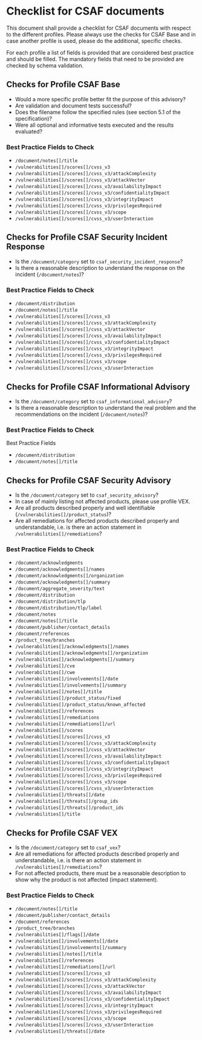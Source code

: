 # Checklist for CSAF documents

This document shall provide a checklist for CSAF documents with respect to the different profiles.
Please always use the checks for CSAF Base and in case another profile is used, please do the additional, specific
checks.

For each profile a list of fields is provided that are considered best practice and should be filled.
The mandatory fields that need to be provided are checked by schema validation.

## Checks for Profile CSAF Base

- Would a more specific profile better fit the purpose of this advisory?
- Are validation and document tests successful?
- Does the filename follow the specified rules (see section 5.1 of the specification)?
- Were all optional and informative tests executed and the results evaluated?

### Best Practice Fields to Check

* `/document/notes[]/title`
* `/vulnerabilities[]/scores[]/cvss_v3`
* `/vulnerabilities[]/scores[]/cvss_v3/attackComplexity`
* `/vulnerabilities[]/scores[]/cvss_v3/attackVector`
* `/vulnerabilities[]/scores[]/cvss_v3/availabilityImpact`
* `/vulnerabilities[]/scores[]/cvss_v3/confidentialityImpact`
* `/vulnerabilities[]/scores[]/cvss_v3/integrityImpact`
* `/vulnerabilities[]/scores[]/cvss_v3/privilegesRequired`
* `/vulnerabilities[]/scores[]/cvss_v3/scope`
* `/vulnerabilities[]/scores[]/cvss_v3/userInteraction`

## Checks for Profile CSAF Security Incident Response

- Is the `/document/category` set to `csaf_security_incident_response`?
- Is there a reasonable description to understand the response on the incident (`/document/notes`)?

### Best Practice Fields to Check

* `/document/distribution`
* `/document/notes[]/title`
* `/vulnerabilities[]/scores[]/cvss_v3`
* `/vulnerabilities[]/scores[]/cvss_v3/attackComplexity`
* `/vulnerabilities[]/scores[]/cvss_v3/attackVector`
* `/vulnerabilities[]/scores[]/cvss_v3/availabilityImpact`
* `/vulnerabilities[]/scores[]/cvss_v3/confidentialityImpact`
* `/vulnerabilities[]/scores[]/cvss_v3/integrityImpact`
* `/vulnerabilities[]/scores[]/cvss_v3/privilegesRequired`
* `/vulnerabilities[]/scores[]/cvss_v3/scope`
* `/vulnerabilities[]/scores[]/cvss_v3/userInteraction`

## Checks for Profile CSAF Informational Advisory

- Is the `/document/category` set to `csaf_informational_advisory`?
- Is there a reasonable description to understand the real problem and the recommendations on the
  incident (`/document/notes`)?

### Best Practice Fields to Check

Best Practice Fields

* `/document/distribution`
* `/document/notes[]/title`

## Checks for Profile CSAF Security Advisory

- Is the `/document/category` set to `csaf_security_advisory`?
- In case of mainly listing not affected products, please use profile VEX.
- Are all products described properly and well identifiable (`/vulnerabilities[]/product_status`)?
- Are all remediations for affected products described properly and understandable, i.e. is there an action statement
  in `/vulnerabilities[]/remediations`?

### Best Practice Fields to Check

* `/document/acknowledgments`
* `/document/acknowledgments[]/names`
* `/document/acknowledgments[]/organization`
* `/document/acknowledgments[]/summary`
* `/document/aggregate_severity/text`
* `/document/distribution`
* `/document/distribution/tlp`
* `/document/distribution/tlp/label`
* `/document/notes`
* `/document/notes[]/title`
* `/document/publisher/contact_details`
* `/document/references`
* `/product_tree/branches`
* `/vulnerabilities[]/acknowledgments[]/names`
* `/vulnerabilities[]/acknowledgments[]/organization`
* `/vulnerabilities[]/acknowledgments[]/summary`
* `/vulnerabilities[]/cve`
* `/vulnerabilities[]/cwe`
* `/vulnerabilities[]/involvements[]/date`
* `/vulnerabilities[]/involvements[]/summary`
* `/vulnerabilities[]/notes[]/title`
* `/vulnerabilities[]/product_status/fixed`
* `/vulnerabilities[]/product_status/known_affected`
* `/vulnerabilities[]/references`
* `/vulnerabilities[]/remediations`
* `/vulnerabilities[]/remediations[]/url`
* `/vulnerabilities[]/scores`
* `/vulnerabilities[]/scores[]/cvss_v3`
* `/vulnerabilities[]/scores[]/cvss_v3/attackComplexity`
* `/vulnerabilities[]/scores[]/cvss_v3/attackVector`
* `/vulnerabilities[]/scores[]/cvss_v3/availabilityImpact`
* `/vulnerabilities[]/scores[]/cvss_v3/confidentialityImpact`
* `/vulnerabilities[]/scores[]/cvss_v3/integrityImpact`
* `/vulnerabilities[]/scores[]/cvss_v3/privilegesRequired`
* `/vulnerabilities[]/scores[]/cvss_v3/scope`
* `/vulnerabilities[]/scores[]/cvss_v3/userInteraction`
* `/vulnerabilities[]/threats[]/date`
* `/vulnerabilities[]/threats[]/group_ids`
* `/vulnerabilities[]/threats[]/product_ids`
* `/vulnerabilities[]/title`

## Checks for Profile CSAF VEX

- Is the `/document/category` set to `csaf_vex`?
- Are all remediations for affected products described properly and understandable, i.e. is there an action statement
  in `/vulnerabilities[]/remediations`?
- For not affected products, there must be a reasonable description to show why the product is not affected (impact
  statement).

### Best Practice Fields to Check

* `/document/notes[]/title`
* `/document/publisher/contact_details`
* `/document/references`
* `/product_tree/branches`
* `/vulnerabilities[]/flags[]/date`
* `/vulnerabilities[]/involvements[]/date`
* `/vulnerabilities[]/involvements[]/summary`
* `/vulnerabilities[]/notes[]/title`
* `/vulnerabilities[]/references`
* `/vulnerabilities[]/remediations[]/url`
* `/vulnerabilities[]/scores[]/cvss_v3`
* `/vulnerabilities[]/scores[]/cvss_v3/attackComplexity`
* `/vulnerabilities[]/scores[]/cvss_v3/attackVector`
* `/vulnerabilities[]/scores[]/cvss_v3/availabilityImpact`
* `/vulnerabilities[]/scores[]/cvss_v3/confidentialityImpact`
* `/vulnerabilities[]/scores[]/cvss_v3/integrityImpact`
* `/vulnerabilities[]/scores[]/cvss_v3/privilegesRequired`
* `/vulnerabilities[]/scores[]/cvss_v3/scope`
* `/vulnerabilities[]/scores[]/cvss_v3/userInteraction`
* `/vulnerabilities[]/threats[]/date`
